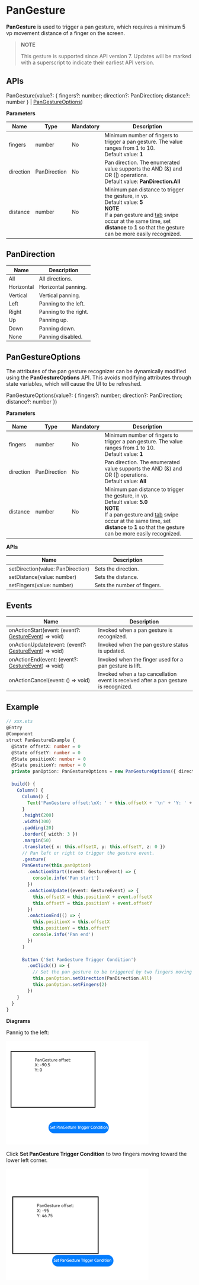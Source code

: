 

# PanGesture

**PanGesture** is used to trigger a pan gesture, which requires a minimum 5 vp movement distance of a finger on the screen.

>  **NOTE**
>
>  This gesture is supported since API version 7. Updates will be marked with a superscript to indicate their earliest API version.


## APIs

PanGesture(value?: { fingers?: number; direction?: PanDirection; distance?: number } | [PanGestureOptions](#pangestureoptions))

**Parameters**

| Name| Type| Mandatory| Description|
| -------- | -------- | -------- | -------- |
| fingers | number | No| Minimum number of fingers to trigger a pan gesture. The value ranges from 1 to 10.<br>Default value: **1**|
| direction | PanDirection | No| Pan direction. The enumerated value supports the AND (&amp;) and OR (\|) operations.<br>Default value: **PanDirection.All**|
| distance | number | No| Minimum pan distance to trigger the gesture, in vp.<br>Default value: **5**<br>**NOTE**<br>If a pan gesture and [tab](ts-container-tabs.md) swipe occur at the same time, set **distance** to **1** so that the gesture can be more easily recognized.|

## PanDirection

| Name| Description|
| -------- | -------- |
| All | All directions.|
| Horizontal | Horizontal panning.|
| Vertical | Vertical panning.|
| Left | Panning to the left.|
| Right | Panning to the right.|
| Up | Panning up.|
| Down | Panning down.|
| None | Panning disabled.|


## PanGestureOptions

The attributes of the pan gesture recognizer can be dynamically modified using the **PanGestureOptions** API. This avoids modifying attributes through state variables, which will cause the UI to be refreshed.

PanGestureOptions(value?: { fingers?: number; direction?: PanDirection; distance?: number })

**Parameters**

| Name | Type    | Mandatory| Description                                                    |
| --------- | ------------ | ---- | ------------------------------------------------------------ |
| fingers   | number       | No  | Minimum number of fingers to trigger a pan gesture. The value ranges from 1 to 10.<br>Default value: **1**|
| direction | PanDirection | No  | Pan direction. The enumerated value supports the AND (&amp;) and OR (\|) operations.<br>Default value: **All**|
| distance  | number       | No  | Minimum pan distance to trigger the gesture, in vp.<br>Default value: **5.0**<br>**NOTE**<br>If a pan gesture and [tab](ts-container-tabs.md) swipe occur at the same time, set **distance** to **1** so that the gesture can be more easily recognized.|

**APIs**

| Name| Description|
| -------- | -------- |
| setDirection(value: PanDirection) | Sets the direction.|
| setDistance(value: number) | Sets the distance.|
| setFingers(value: number) | Sets the number of fingers.|


## Events

| Name| Description|
| -------- | -------- |
| onActionStart(event: (event?: [GestureEvent](ts-gesture-settings.md#gestureevent)) =&gt; void) | Invoked when a pan gesture is recognized.|
| onActionUpdate(event: (event?: [GestureEvent](ts-gesture-settings.md#gestureevent)) =&gt; void) | Invoked when the pan gesture status is updated.|
| onActionEnd(event: (event?: [GestureEvent](ts-gesture-settings.md#gestureevent)) =&gt; void) | Invoked when the finger used for a pan gesture is lift.|
| onActionCancel(event: () =&gt; void) | Invoked when a tap cancellation event is received after a pan gesture is recognized.|


## Example

```ts
// xxx.ets
@Entry
@Component
struct PanGestureExample {
  @State offsetX: number = 0
  @State offsetY: number = 0
  @State positionX: number = 0
  @State positionY: number = 0
  private panOption: PanGestureOptions = new PanGestureOptions({ direction: PanDirection.Left | PanDirection.Right })

  build() {
    Column() {
      Column() {
        Text('PanGesture offset:\nX: ' + this.offsetX + '\n' + 'Y: ' + this.offsetY)
      }
      .height(200)
      .width(300)
      .padding(20)
      .border({ width: 3 })
      .margin(50)
      .translate({ x: this.offsetX, y: this.offsetY, z: 0 })
      // Pan left or right to trigger the gesture event.
      .gesture(
      PanGesture(this.panOption)
        .onActionStart((event: GestureEvent) => {
          console.info('Pan start')
        })
        .onActionUpdate((event: GestureEvent) => {
          this.offsetX = this.positionX + event.offsetX
          this.offsetY = this.positionY + event.offsetY
        })
        .onActionEnd(() => {
          this.positionX = this.offsetX
          this.positionY = this.offsetY
          console.info('Pan end')
        })
      )

      Button ('Set PanGesture Trigger Condition')
        .onClick(() => {
          // Set the pan gesture to be triggered by two fingers moving in any direction.
          this.panOption.setDirection(PanDirection.All)
          this.panOption.setFingers(2)
        })
    }
  }
}
```

**Diagrams**

Pannig to the left:

![en-us_image_0000001174264374](figures/en-us_image_0000001174264374.png) 

Click **Set PanGesture Trigger Condition** to two fingers moving toward the lower left corner.

 ![en-us_image1_0000001174264374](figures/en-us_image1_0000001174264374.png) 
